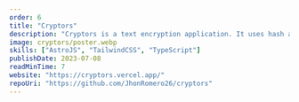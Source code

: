 ```yaml
---
order: 6
title: "Cryptors"
description: "Cryptors is a text encryption application. It uses hash algorithms to encrypt and decrypt text messages and was developed primarily to encrypt and decrypt my personal data for storage on some online notebook ensuring the privacy and security of my data."
image: cryptors/poster.webp
skills: ["AstroJS", "TailwindCSS", "TypeScript"]
publishDate: 2023-07-08
readMinTime: 7
website: "https://cryptors.vercel.app/"
repoUri: "https://github.com/JhonRomero26/cryptors"
---
```


